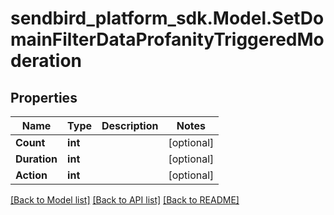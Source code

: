 
# sendbird_platform_sdk.Model.SetDomainFilterDataProfanityTriggeredModeration

## Properties

Name | Type | Description | Notes
------------ | ------------- | ------------- | -------------
**Count** | **int** |  | [optional] 
**Duration** | **int** |  | [optional] 
**Action** | **int** |  | [optional] 

[[Back to Model list]](../README.md#documentation-for-models)
[[Back to API list]](../README.md#documentation-for-api-endpoints)
[[Back to README]](../README.md)

